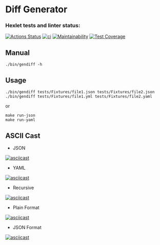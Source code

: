 # Diff Generator

### Hexlet tests and linter status:
[![Actions Status](https://github.com/Segodnya/php-project-48/actions/workflows/hexlet-check.yml/badge.svg)](https://github.com/Segodnya/php-project-48/actions) [![ci](https://github.com/Segodnya/php-project-48/actions/workflows/ci.yml/badge.svg)](https://github.com/Segodnya/php-project-48/actions/workflows/ci.yml) [![Maintainability](https://api.codeclimate.com/v1/badges/e1cc75fd5034915e0723/maintainability)](https://codeclimate.com/github/Segodnya/php-project-48/maintainability) [![Test Coverage](https://api.codeclimate.com/v1/badges/e1cc75fd5034915e0723/test_coverage)](https://codeclimate.com/github/Segodnya/php-project-48/test_coverage)

## Manual

```
./bin/gendiff -h
```

## Usage

```
./bin/gendiff tests/Fixtures/file1.json tests/Fixtures/file2.json
./bin/gendiff tests/Fixtures/file1.yml tests/Fixtures/file2.yaml
```
or
```
make run-json
make run-yaml
```

## ASCII Cast

- JSON

[![asciicast](https://asciinema.org/a/675093.svg)](https://asciinema.org/a/675093)

- YAML

[![asciicast](https://asciinema.org/a/675184.svg)](https://asciinema.org/a/675184)

- Recursive

[![asciicast](https://asciinema.org/a/676076.svg)](https://asciinema.org/a/676076)

- Plain Format

[![asciicast](https://asciinema.org/a/676108.svg)](https://asciinema.org/a/676108)

- JSON Format

[![asciicast](https://asciinema.org/a/676111.svg)](https://asciinema.org/a/676111)
